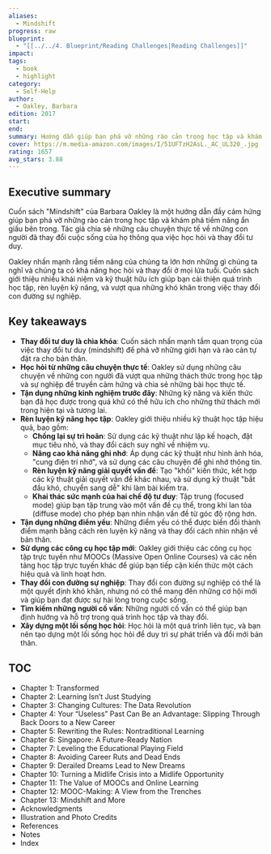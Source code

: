 ```yaml
---
aliases:
  - Mindshift
progress: raw
blueprint:
  - "[[../../4. Blueprint/Reading Challenges|Reading Challenges]]"
impact: 
tags:
  - book
  - highlight
category:
  - Self-Help
author:
  - Oakley, Barbara
edition: 2017
start: 
end: 
summary: Hướng dẫn giúp bạn phá vỡ những rào cản trong học tập và khám phá tiềm năng ẩn giấu bên trong. Học cách thay đổi tư duy, nắm bắt cơ hội, và rèn luyện những kỹ năng cần thiết để thành công trong mọi lĩnh vực của cuộc sống.
cover: https://m.media-amazon.com/images/I/51UFTzH2AsL._AC_UL320_.jpg
rating: 1657
avg_stars: 3.88
---
```


## Executive summary

Cuốn sách "Mindshift" của Barbara Oakley là một hướng dẫn đầy cảm hứng giúp bạn phá vỡ những rào cản trong học tập và khám phá tiềm năng ẩn giấu bên trong. Tác giả chia sẻ những câu chuyện thực tế về những con người đã thay đổi cuộc sống của họ thông qua việc học hỏi và thay đổi tư duy. 

Oakley nhấn mạnh rằng tiềm năng của chúng ta lớn hơn những gì chúng ta nghĩ và chúng ta có khả năng học hỏi và thay đổi ở mọi lứa tuổi. Cuốn sách giới thiệu nhiều khái niệm và kỹ thuật hữu ích giúp bạn cải thiện quá trình học tập, rèn luyện kỹ năng, và vượt qua những khó khăn trong việc thay đổi con đường sự nghiệp. 

## Key takeaways

- **Thay đổi tư duy là chìa khóa**:  Cuốn sách nhấn mạnh tầm quan trọng của việc thay đổi tư duy (mindshift) để phá vỡ những giới hạn và rào cản tự đặt ra cho bản thân.
- **Học hỏi từ những câu chuyện thực tế**:  Oakley sử dụng những câu chuyện về những con người đã vượt qua những thách thức trong học tập và sự nghiệp để truyền cảm hứng và chia sẻ những bài học thực tế.
- **Tận dụng những kinh nghiệm trước đây**:  Những kỹ năng và kiến thức bạn đã học được trong quá khứ có thể hữu ích cho những thử thách mới trong hiện tại và tương lai.
- **Rèn luyện kỹ năng học tập**:  Oakley giới thiệu nhiều kỹ thuật học tập hiệu quả, bao gồm:
    - **Chống lại sự trì hoãn**:  Sử dụng các kỹ thuật như lập kế hoạch, đặt mục tiêu nhỏ, và thay đổi cách suy nghĩ về nhiệm vụ.
    - **Nâng cao khả năng ghi nhớ**:  Áp dụng các kỹ thuật như hình ảnh hóa, "cung điện trí nhớ", và sử dụng các câu chuyện để ghi nhớ thông tin.
    - **Rèn luyện kỹ năng giải quyết vấn đề**:  Tạo "khối" kiến thức, kết hợp các kỹ thuật giải quyết vấn đề khác nhau, và sử dụng kỹ thuật "bắt đầu khó, chuyển sang dễ" khi làm bài kiểm tra.
    - **Khai thác sức mạnh của hai chế độ tư duy**:  Tập trung (focused mode) giúp bạn tập trung vào một vấn đề cụ thể, trong khi lan tỏa (diffuse mode) cho phép bạn nhìn nhận vấn đề từ góc độ rộng hơn.
- **Tận dụng những điểm yếu**:  Những điểm yếu có thể được biến đổi thành điểm mạnh bằng cách rèn luyện kỹ năng và thay đổi cách nhìn nhận về bản thân.
- **Sử dụng các công cụ học tập mới**:  Oakley giới thiệu các công cụ học tập trực tuyến như MOOCs (Massive Open Online Courses) và các nền tảng học tập trực tuyến khác để giúp bạn tiếp cận kiến thức một cách hiệu quả và linh hoạt hơn.
- **Thay đổi con đường sự nghiệp**:  Thay đổi con đường sự nghiệp có thể là một quyết định khó khăn, nhưng nó có thể mang đến những cơ hội mới và giúp bạn đạt được sự hài lòng trong cuộc sống.
- **Tìm kiếm những người cố vấn**:  Những người cố vấn có thể giúp bạn định hướng và hỗ trợ trong quá trình học tập và thay đổi.
- **Xây dựng một lối sống học hỏi**:  Học hỏi là một quá trình liên tục, và bạn nên tạo dựng một lối sống học hỏi để duy trì sự phát triển và đổi mới bản thân.

## TOC

- Chapter 1: Transformed
- Chapter 2: Learning Isn’t Just Studying
- Chapter 3: Changing Cultures: The Data Revolution
- Chapter 4: Your “Useless” Past Can Be an Advantage: Slipping Through Back Doors to a New Career
- Chapter 5: Rewriting the Rules: Nontraditional Learning
- Chapter 6: Singapore: A Future-Ready Nation
- Chapter 7: Leveling the Educational Playing Field
- Chapter 8: Avoiding Career Ruts and Dead Ends
- Chapter 9: Derailed Dreams Lead to New Dreams
- Chapter 10: Turning a Midlife Crisis into a Midlife Opportunity
- Chapter 11: The Value of MOOCs and Online Learning
- Chapter 12: MOOC-Making: A View from the Trenches
- Chapter 13: Mindshift and More
- Acknowledgments
- Illustration and Photo Credits
- References
- Notes
- Index